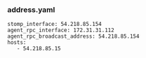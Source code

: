 ### address.yaml

```
stomp_interface: 54.218.85.154
agent_rpc_interface: 172.31.31.112
agent_rpc_broadcast_address: 54.218.85.154
hosts:
   - 54.218.85.15
```

